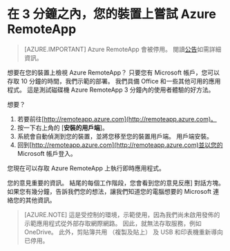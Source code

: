 
<properties
    pageTitle="在 3 分鐘之內，您的裝置上嘗試 Azure RemoteApp |Microsoft Azure"
    description="測試磁碟機 Azure RemoteApp 功能不需要安裝的服務。"
    services="remoteapp"
    documentationCenter=""
    authors="lizap"
    manager="mbaldwin" />

<tags
    ms.service="remoteapp"
    ms.workload="compute"
    ms.tgt_pltfrm="na"
    ms.devlang="na"
    ms.topic="hero-article"
    ms.date="08/15/2016"
    ms.author="mbaldwin" />



# <a name="try-azure-remoteapp-on-your-device-in-3-minutes-or-less"></a>在 3 分鐘之內，您的裝置上嘗試 Azure RemoteApp

> [AZURE.IMPORTANT]
> Azure RemoteApp 會被停用。 閱讀[公告](https://go.microsoft.com/fwlink/?linkid=821148)如需詳細資訊。

想要在您的裝置上檢視 Azure RemoteApp？ 只要您有 Microsoft 帳戶，您可以存取 10 分鐘的時間，我們示範的部署。 我們具備 Office 和一些其他可用的應用程式。 這是測試磁碟機 Azure RemoteApp 3 分鐘內的使用者體驗的好方法。

想要？

1. 若要前往[http://remoteapp.azure.com](http://remoteapp.azure.com)。
2. 按一下右上角的 [**安裝的用戶端**]。  
3. 系統會自動偵測到您的裝置，並將您移至您的裝置用戶端。 用戶端安裝。
4. 回到[http://remoteapp.azure.com](http://remoteapp.azure.com)並以您的 Microsoft 帳戶登入。

您現在可以存取 Azure RemoteApp 上執行即時應用程式。

您的意見重要的資訊。 結尾的每個工作階段，您會看到您的意見反應] 對話方塊。 如果您有幾分鐘，告訴我們您的想法，讓我們知道您的電腦想要的 Microsoft 連絡您的其他資訊。

>[AZURE.NOTE] 這是受控制的環境，示範使用，因為我們尚未啟用發佈的示範應用程式從外部存取網際網路。 因此，就無法存取服務，例如 OneDrive。 此外，剪貼簿共用 （複製及貼上） 及 USB 和印表機重新導向已停用。  
